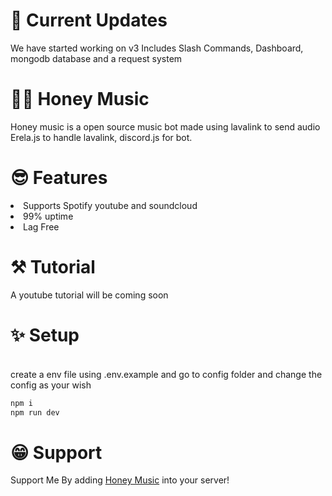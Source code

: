 #  Current Updates
We have started working on v3
Includes Slash Commands, Dashboard, mongodb database and a request system

# 🐝🍯 Honey Music
Honey music is a open source music bot made using lavalink to send audio
Erela.js to handle lavalink,
discord.js for bot.

# 😎 Features
<li> Supports Spotify youtube and soundcloud</li>
<li> 99% uptime</li>
<li> Lag Free </li>

# ⚒ Tutorial
A youtube tutorial will be coming soon

# ✨ Setup
<br>
create a env file using .env.example
and go to config folder and change the config as your wish

```bash
npm i
npm run dev
```

# 😁 Support
Support Me By adding <a href="https://discord.com/api/oauth2/authorize?client_id=934832369385472011&permissions=8&scope=bot%20applications.commands">Honey Music</a> into your server!
